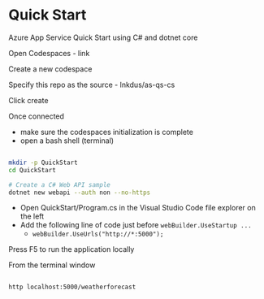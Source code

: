# Quick Start

Azure App Service Quick Start using C# and dotnet core

Open Codespaces - link

Create a new codespace

Specify this repo as the source - lnkdus/as-qs-cs

Click create

Once connected

- make sure the codespaces initialization is complete
- open a bash shell (terminal)

```bash

mkdir -p QuickStart
cd QuickStart

# Create a C# Web API sample
dotnet new webapi --auth non --no-https

```

- Open QuickStart/Program.cs in the Visual Studio Code file explorer on the left
- Add the following line of code just before `webBuilder.UseStartup ...`
  - `webBuilder.UseUrls("http://*:5000");`

Press F5 to run the application locally

From the terminal window

```bash

http localhost:5000/weatherforecast

```
